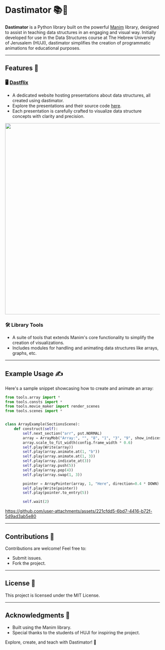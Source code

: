 # Dastimator 📚🎥

**Dastimator** is a Python library built on the powerful [Manim](https://www.manim.community/) library, designed to
assist in teaching data structures in an engaging and visual way. Initially developed for use in the Data Structures
course at The Hebrew University of Jerusalem (HUJI), dastimator simplifies the creation of programmatic animations
for educational purposes.

---

## Features 🚀

### 🖥️ **[Dastflix](https://shlomi-perles.github.io/dastimator)**

- A dedicated website hosting presentations about data structures, all created using dastimator.
- Explore the presentations and their source code [here](source).
- Each presentation is carefully crafted to visualize data structure concepts with clarity and precision.

[<img src="https://github.com/user-attachments/assets/beb76038-d91f-4600-852e-2ebefc145f41" width="620">](https://shlomi-perles.github.io/dastimator)


### 🛠️ **Library Tools**

- A suite of tools that extends Manim's core functionality to simplify the creation of visualizations.
- Includes modules for handling and animating data structures like arrays, graphs, etc.

---

## Example Usage ✍️

Here's a sample snippet showcasing how to create and animate an array:

```python
from tools.array import *
from tools.consts import *
from tools.movie_maker import render_scenes
from tools.scenes import *


class ArrayExample(SectionsScene):
    def construct(self):
        self.next_section("arr", pst.NORMAL)
        array = ArrayMob("Array:", "", "8", "1", "3", "9", show_indices=True, indices_pos=DOWN, starting_index=1)
        array.scale_to_fit_width(config.frame_width * 0.6)
        self.play(Write(array))
        self.play(array.animate.at(1, "b"))
        self.play(array.animate.at(1, 3))
        self.play(array.indicate_at(3))
        self.play(array.push(5))
        self.play(array.pop(4))
        self.play(array.swap(1, 3))

        pointer = ArrayPointer(array, 1, "Here", direction=0.4 * DOWN)
        self.play(Write(pointer))
        self.play(pointer.to_entry(5))

        self.wait(2)
```


https://github.com/user-attachments/assets/221cfdd5-6bd7-4416-b72f-5d9ad3ab5e80

---

## Contributions 🤝

Contributions are welcome! Feel free to:

- Submit issues.
- Fork the project.

---

## License 📜

This project is licensed under the MIT License.

---

## Acknowledgments 🌟

- Built using the Manim library.
- Special thanks to the students of HUJI for inspiring the project.

Explore, create, and teach with Dastimator! 🎉
